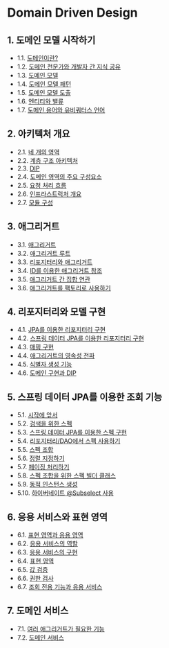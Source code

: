 # Domain Driven Design

## 1. 도메인 모델 시작하기

- 1.1. [도메인이란?](https://github.com/gimhanul/screwbar/blob/main/DDD/도메인모델시작하기/도메인이란%3F.md)
- 1.2. [도메인 전문가와 개발자 간 지식 공유](https://github.com/gimhanul/screwbar/blob/main/DDD/도메인모델시작하기/도메인전문가와개발자간지식공유.md)
- 1.3. [도메인 모델](https://github.com/gimhanul/screwbar/blob/main/DDD/도메인모델시작하기/도메인모델.md)
- 1.4. [도메인 모델 패턴](https://github.com/gimhanul/screwbar/blob/main/DDD/도메인모델시작하기/도메인모델패턴.md)
- 1.5. [도메인 모델 도출](https://github.com/gimhanul/screwbar/blob/main/DDD/도메인모델시작하기/도메인모델도출.md)
- 1.6. [엔티티와 밸류](https://github.com/gimhanul/screwbar/blob/main/DDD/도메인모델시작하기/엔티티와밸류.md)
- 1.7. [도메인 용어와 유비쿼터스 언어](https://github.com/gimhanul/screwbar/blob/main/DDD/도메인모델시작하기/도메인용어와유비쿼터스언어.md)

## 2. 아키텍처 개요

- 2.1. [네 개의 영역](https://github.com/gimhanul/screwbar/blob/main/DDD/아키텍처개요/네개의영역.md)
- 2.2. [계층 구조 아키텍처](https://github.com/gimhanul/screwbar/blob/main/DDD/아키텍처개요/계층구조아키텍처.md)
- 2.3. [DIP](https://github.com/gimhanul/screwbar/blob/main/DDD/아키텍처개요/DIP.md)
- 2.4. [도메인 영역의 주요 구성요소](https://github.com/gimhanul/screwbar/blob/main/DDD/아키텍처개요/도메인영역의주요구성요소.md)
- 2.5. [요청 처리 흐름](https://github.com/gimhanul/screwbar/blob/main/DDD/아키텍처개요/요청처리흐름.md)
- 2.6. [인프라스트럭처 개요](https://github.com/gimhanul/screwbar/blob/main/DDD/아키텍처개요/인프라스트럭처개요.md)
- 2.7. [모듈 구성](https://github.com/gimhanul/screwbar/blob/main/DDD/아키텍처개요/모듈구성.md)

## 3. 애그리거트

- 3.1. [애그리거트](https://github.com/gimhanul/screwbar/blob/main/DDD/애그리거트/애그리거트.md)
- 3.2. [애그리거트 루트](https://github.com/gimhanul/screwbar/blob/main/DDD/애그리거트/애그리거트루트.md)
- 3.3. [리포지터리와 애그리거트](https://github.com/gimhanul/screwbar/blob/main/DDD/애그리거트/리포지터리와애그리거트.md)
- 3.4. [ID를 이용한 애그리거트 참조](https://github.com/gimhanul/screwbar/blob/main/DDD/애그리거트/ID를이용한애그리거트참조.md)
- 3.5. [애그리거트 간 집합 연관](https://github.com/gimhanul/screwbar/blob/main/DDD/애그리거트/애그리거트간집합연관.md)
- 3.6. [애그리거트를 팩토리로 사용하기](https://github.com/gimhanul/screwbar/blob/main/DDD/애그리거트/애그리거트를팩토리로사용하기.md)

## 4. 리포지터리와 모델 구현

- 4.1. [JPA를 이용한 리포지터리 구현](https://github.com/gimhanul/screwbar/blob/main/DDD/리포지터리와모델구현/JPA를이용한리포지터리구현.md)
- 4.2. [스프링 데이터 JPA를 이용한 리포지터리 구현](https://github.com/gimhanul/screwbar/blob/main/DDD/리포지터리와모델구현/스프링데이터JPA를이용한리포지터리구현.md)
- 4.3. [매핑 구현](https://github.com/gimhanul/screwbar/blob/main/DDD/리포지터리와모델구현/매핑구현.md)
- 4.4. [애그리거트의 영속성 전파](https://github.com/gimhanul/screwbar/blob/main/DDD/리포지터리와모델구현/애그리거트의영속성전파.md)
- 4.5. [식별자 생성 기능](https://github.com/gimhanul/screwbar/blob/main/DDD/리포지터리와모델구현/식별자생성기능.md)
- 4.6. [도메인 구현과 DIP](https://github.com/gimhanul/screwbar/blob/main/DDD/리포지터리와모델구현/도메인구현과DIP.md)

## 5. 스프링 데이터 JPA를 이용한 조회 기능

- 5.1. [시작에 앞서](https://github.com/gimhanul/screwbar/blob/main/DDD/스프링데이터JPA를이용한조회기능/시작에앞서.md)
- 5.2. [검색을 위한 스펙](https://github.com/gimhanul/screwbar/blob/main/DDD/스프링데이터JPA를이용한조회기능/검색을위한스펙.md)
- 5.3. [스프링 데이터 JPA를 이용한 스펙 구현](https://github.com/gimhanul/screwbar/blob/main/DDD/스프링데이터JPA를이용한조회기능/스프링데이터JPA를이용한스펙구현.md)
- 5.4. [리포지터리/DAO에서 스펙 사용하기](https://github.com/gimhanul/screwbar/blob/main/DDD/스프링데이터JPA를이용한조회기능/리포지터리DAO에서스펙사용하기.md)
- 5.5. [스펙 조합](https://github.com/gimhanul/screwbar/blob/main/DDD/스프링데이터JPA를이용한조회기능/스펙조합.md)
- 5.6. [정렬 지정하기](https://github.com/gimhanul/screwbar/blob/main/DDD/스프링데이터JPA를이용한조회기능/정렬지정하기.md)
- 5.7. [페이징 처리하기](https://github.com/gimhanul/screwbar/blob/main/DDD/스프링데이터JPA를이용한조회기능/페이징처리하기.md)
- 5.8. [스펙 조합을 위한 스펙 빌더 클래스](https://github.com/gimhanul/screwbar/blob/main/DDD/스프링데이터JPA를이용한조회기능/스펙조합을위한스펙빌더클래스.md)
- 5.9. [동적 인스턴스 생성](https://github.com/gimhanul/screwbar/blob/main/DDD/스프링데이터JPA를이용한조회기능/동적인스턴스생성.md)
- 5.10. [하이버네이트 @Subselect 사용](https://github.com/gimhanul/screwbar/blob/main/DDD/스프링데이터JPA를이용한조회기능/하이버네이트골뱅이Subselect사용.md)

## 6. 응용 서비스와 표현 영역

- 6.1. [표현 영역과 응용 영역](https://github.com/gimhanul/screwbar/blob/main/DDD/표현영역과응용영역/표현영역과응용영역.md)
- 6.2. [응용 서비스의 역할](https://github.com/gimhanul/screwbar/blob/main/DDD/표현영역과응용영역/응용서비스의역할.md)
- 6.3. [응용 서비스의 구현](https://github.com/gimhanul/screwbar/blob/main/DDD/표현영역과응용영역/응용서비스의구현.md)
- 6.4. [표현 영역](https://github.com/gimhanul/screwbar/blob/main/DDD/표현영역과응용영역/표현영역.md)
- 6.5. [값 검증](https://github.com/gimhanul/screwbar/blob/main/DDD/표현영역과응용영역/값검증.md)
- 6.6. [권한 검사](https://github.com/gimhanul/screwbar/blob/main/DDD/표현영역과응용영역/권한검사.md)
- 6.7. [조회 전용 기능과 응용 서비스](https://github.com/gimhanul/screwbar/blob/main/DDD/표현영역과응용영역/조회전용기능과응용서비스.md)

## 7. 도메인 서비스

- 7.1. [여러 애그리거트가 필요한 기능](https://github.com/gimhanul/screwbar/blob/main/DDD/도메인서비스/여러애그리거트가필요한기능.md)
- 7.2. [도메인 서비스](https://github.com/gimhanul/screwbar/blob/main/DDD/도메인서비스/도메인서비스.md)
